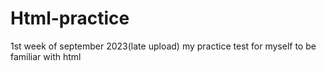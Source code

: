 # Html-practice
1st week of september 2023(late upload)
my practice test for myself to be familiar with html
